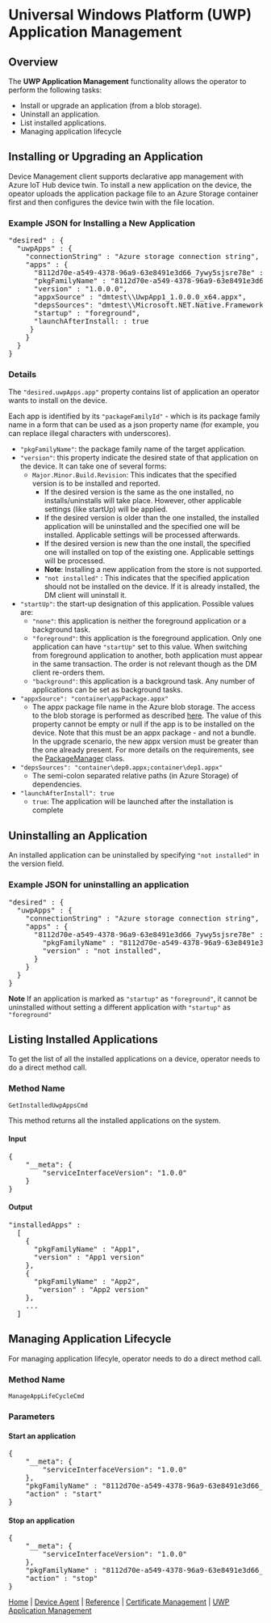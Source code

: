 # Universal Windows Platform (UWP) Application Management

## Overview

The **UWP Application Management** functionality allows the operator to perform the following tasks:

- Install or upgrade an application (from a blob storage).
- Uninstall an application.
- List installed applications.
- Managing application lifecycle

## Installing or Upgrading an Application

Device Management client supports declarative app management with Azure IoT Hub device twin. To install a new application on the device, the opeator uploads the application package file to an Azure Storage container first and then configures the device twin with the file location. 

### Example JSON for Installing a New Application 

<pre>
"desired" : {
  "uwpApps" : {
    "connectionString" : "Azure storage connection string",
    "apps" : {
      "8112d70e-a549-4378-96a9-63e8491e3d66_7ywy5sjsre78e" : {
      "pkgFamilyName" : "8112d70e-a549-4378-96a9-63e8491e3d66_7ywy5sjsre78e",
      "version" : "1.0.0.0",
      "appxSource" : "dmtest\\UwpApp1_1.0.0.0_x64.appx",
      "depsSources": "dmtest\\Microsoft.NET.Native.Framework.1.7.appx;dmtest\\Microsoft.NET.Native.Runtime.1.7.appx;dmtest\\Microsoft.VCLibs.x64.14.00.appx",
      "startup" : "foreground",
      "launchAfterInstall: : true
     }
    }
  }
}
</pre>

### Details

The `"desired.uwpApps.app"` property contains list of application an operator wants to install on the device. 

Each app is identified by its `"packageFamilyId"` - which is its package family name in a form that can be used as a json property name (for example, you can replace illegal characters with underscores).

- `"pkgFamilyName"`: the package family name of the target application.
- `"version"`: this property indicate the desired state of that application on the device. It can take one of several forms:
    - `Major.Minor.Build.Revision`: This indicates that the specified version is to be installed and reported.
        - If the desired version is the same as the one installed, no installs/uninstalls will take place. However, other applicable settings (like startUp) will be applied.
        - If the desired version is older than the one installed, the installed application will be uninstalled and the specified one will be installed. Applicable settings will be processed afterwards.
        - If the desired version is new than the one install, the specified one will installed on top of the existing one. Applicable settings will be processed.
        - <b>Note</b>: Installing a new application from the store is not supported.
        - `"not installed"` : This indicates that the specified application should not be installed on the device. If it is already installed, the DM client will uninstall it.
- `"startUp"`: the start-up designation of this application. Possible values are:
    - `"none"`: this application is neither the foreground application or a background task.
    - `"foreground"`: this application is the foreground application. Only one application can have `"startUp"` set to this value. When switching from foreground application to another, both application must appear      in the same transaction. The order is not relevant though as the DM client re-orders them.
    - `"background"`: this application is a background task. Any number of applications can be set as background tasks.
- `"appxSource": "container\appPackage.appx"`
    - The appx package file name in the Azure blob storage. The access to the blob storage is performed as described [here](external-storage.md). The value of this property cannot be empty or null if the app is to be installed on the device. Note that this must be an appx package - and not a bundle. In the upgrade scenario, the new appx version must be greater than the one already present. For more details on the requirements, see the [PackageManager](https://docs.microsoft.com/en-us/uwp/api/Windows.Management.Deployment.PackageManager) class.
- `"depsSources": "container\dep0.appx;container\dep1.appx"`
    - The semi-colon separated relative paths (in Azure Storage) of dependencies.
- `"launchAfterInstall": true`
    - `true`: The application will be launched after the installation is complete

## Uninstalling an Application

An installed application can be uninstalled by specifying `"not installed"` in the version field. 

### Example JSON for uninstalling an application 

<pre>
"desired" : {
  "uwpApps" : {
    "connectionString" : "Azure storage connection string",
    "apps" : {
      "8112d70e-a549-4378-96a9-63e8491e3d66_7ywy5sjsre78e" : {
        "pkgFamilyName" : "8112d70e-a549-4378-96a9-63e8491e3d66_7ywy5sjsre78e",
        "version" : "not installed",
      }
    }
  }
}
</pre>

<b>Note</b> If an application is marked as `"startup"` as `"foreground"`, it cannot be uninstalled without setting a different application with `"startup"` as `"foreground"`

## Listing Installed Applications 

To get the list of all the installed applications on a device, operator needs to do a direct method call.

### Method Name 
`GetInstalledUwpAppsCmd`

This method returns all the installed applications on the system.

#### Input

<pre>
{
    "__meta": {
        "serviceInterfaceVersion": "1.0.0"
    }
}
</pre>


#### Output

<pre>
"installedApps" :
  [
    {
      "pkgFamilyName" : "App1",
      "version" : "App1 version"
    },
    {
      "pkgFamilyName" : "App2",
       "version" : "App2 version"
    },
    ...
  ]
</pre>

## Managing Application Lifecycle

For managing application lifecyle, operator needs to do a direct method call.

### Method Name
`ManageAppLifeCycleCmd`

### Parameters 

#### Start an application

<pre>
{
    "__meta": {
        "serviceInterfaceVersion": "1.0.0"
    },
    "pkgFamilyName" : "8112d70e-a549-4378-96a9-63e8491e3d66_7ywy5sjsre78e",
    "action" : "start"
}
</pre>

#### Stop an application 

<pre>
{
    "__meta": {
        "serviceInterfaceVersion": "1.0.0"
    },
    "pkgFamilyName" : "8112d70e-a549-4378-96a9-63e8491e3d66_7ywy5sjsre78e",
    "action" : "stop"
}
</pre>

[Home](../../../../README.md) | [Device Agent](../../device-agent.md) | [Reference](../../reference.md) | [Certificate Management](certificate-management.md) | [UWP Application Management](uwpapplication-management.md)
